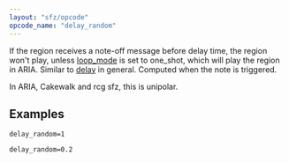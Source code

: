 ```yaml
---
layout: "sfz/opcode"
opcode_name: "delay_random"
---
```

If the region receives a note-off message before delay time,
the region won't play, unless [loop_mode](/opcodes/loop_mode)
is set to one_shot, which will play the region in ARIA.
Similar to [delay](/opcodes/delay) in general. Computed when
the note is triggered.

In ARIA, Cakewalk and rcg sfz, this is unipolar.

## Examples

```
delay_random=1

delay_random=0.2
```
